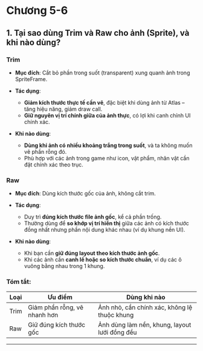 # Chương 5-6

## **1. Tại sao dùng Trim và Raw cho ảnh (Sprite), và khi nào dùng?**

### **Trim**

* **Mục đích**: Cắt bỏ phần trong suốt (transparent) xung quanh ảnh trong SpriteFrame.
* **Tác dụng**:

  * **Giảm kích thước thực tế cần vẽ**, đặc biệt khi dùng ảnh từ Atlas – tăng hiệu năng, giảm draw call.
  * **Giữ nguyên vị trí chính giữa của ảnh thực**, có lợi khi canh chỉnh UI chính xác.
* **Khi nào dùng**:

  * **Dùng khi ảnh có nhiều khoảng trắng trong suốt**, và ta không muốn vẽ phần rỗng đó.
  * Phù hợp với các ảnh trong game như icon, vật phẩm, nhân vật cần đặt chính xác theo trục.

### **Raw**

* **Mục đích**: Dùng kích thước gốc của ảnh, không cắt trim.
* **Tác dụng**:

  * Duy trì **đúng kích thước file ảnh gốc**, kể cả phần trống.
  * Thường dùng để **so khớp vị trí hiển thị** giữa các ảnh có kích thước đồng nhất nhưng phần nội dung khác nhau (ví dụ khung nền UI).
* **Khi nào dùng**:

  * Khi bạn cần **giữ đúng layout theo kích thước ảnh gốc**.
  * Khi các ảnh cần **canh lề hoặc so kích thước chuẩn**, ví dụ các ô vuông bằng nhau trong 1 khung.

### **Tóm tắt:**

| Loại | Ưu điểm                      | Dùng khi nào                                  |
| ---- | ---------------------------- | --------------------------------------------- |
| Trim | Giảm phần rỗng, vẽ nhanh hơn | Ảnh nhỏ, cần chính xác, không lệ thuộc khung  |
| Raw  | Giữ đúng kích thước gốc      | Ảnh dùng làm nền, khung, layout lưới đồng đều |

---
